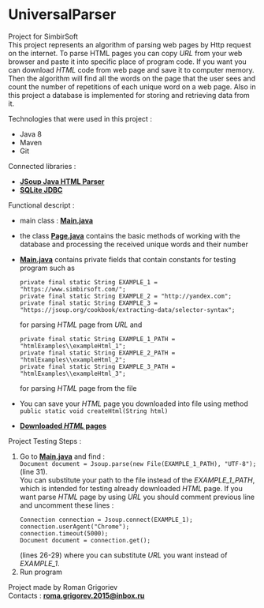 # UniversalParser
Project for SimbirSoft<br/>
This project represents an algorithm of parsing web pages by Http request 
on the internet. To parse HTML pages you can copy *URL* from your web browser and paste it into specific place of program code. If you want you can download *HTML*
code from web page and save it to computer memory. Then the algorithm
will find all the words on the page that the user sees and count the number
of repetitions of each unique word on a web page. Also in this project a database is implemented for storing and retrieving data from it.

Technologies that were used in this project : <br/>

- Java 8
- Maven
- Git

Connected libraries : <br/>

- **[JSoup Java HTML Parser](https://mvnrepository.com/artifact/org.jsoup/jsoup)**
- **[SQLite JDBC](https://mvnrepository.com/artifact/org.xerial/sqlite-jdbc)**

Functional descript : 

- main class : **[Main.java](./src/main/java/Main.java)**
- the class **[Page.java](./src/main/java/Page.java)** contains the basic methods of working with the database and processing the received unique words and their number 
- **[Main.java](./src/main/java/Main.java)** contains private fields that contain constants for testing program such as<br/>
    ```
    private final static String EXAMPLE_1 = "https://www.simbirsoft.com/";
    private final static String EXAMPLE_2 = "http://yandex.com";
    private final static String EXAMPLE_3 = "https://jsoup.org/cookbook/extracting-data/selector-syntax";
    ```          
  
    for parsing *HTML* page from *URL* and 
    ```
    private final static String EXAMPLE_1_PATH = "htmlExamples\\exampleHtml_1";
    private final static String EXAMPLE_2_PATH = "htmlExamples\\exampleHtml_2";
    private final static String EXAMPLE_3_PATH = "htmlExamples\\exampleHtml_3";
    ```
    for parsing *HTML* page from the file
- You can save your *HTML* page you downloaded into file using method <br/>
    `public static void createHtml(String html)`
- **[Downloaded *HTML* pages](./htmlExamples)**<br/>

Project Testing Steps : 

1. Go to **[Main.java](./src/main/java/Main.java)** and find : <br/>
    `Document document = Jsoup.parse(new File(EXAMPLE_1_PATH), "UTF-8");`(line 31).<br/>
    You can substitute your path to the file instead of the *EXAMPLE_1_PATH*, 
    which is intended for testing already downloaded *HTML* page. If you want parse 
    *HTML* page by using *URL* you should comment previous line and uncomment these lines :<br/>
    ```
   Connection connection = Jsoup.connect(EXAMPLE_1);
   connection.userAgent("Chrome");
   connection.timeout(5000);
   Document document = connection.get();
   ```
   (lines 26-29) where you can substitute *URL* you want instead of *EXAMPLE_1*.  
2. Run program

Project made by Roman Grigoriev<br/>
Contacts : **roma.grigorev.2015@inbox.ru**
